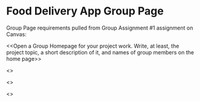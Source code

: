 # Food Delivery App Group Page

Group Page requirements pulled from Group Assignment #1 assignment on Canvas:

<<Open a Group Homepage for your project work. Write, at least, the project topic, a short description of it, and names of group members on the home page>>

<<Present the ground rules on the group page>>

<<Present the roles and responsibilities on the group page>>

<<Present the communication plan on the group page>>